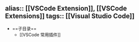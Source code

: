 alias:: [[VSCode Extension]], [[VSCode Extensions]]
tags:: [[Visual Studio Code]]
---

- ==子目录==
	- [[VSCode 常用插件]]